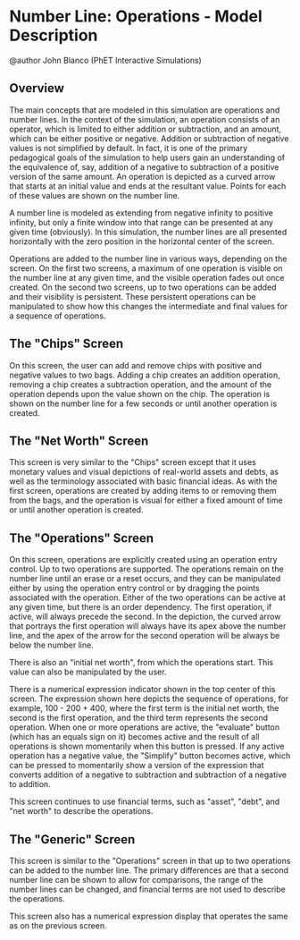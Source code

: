 # Number Line: Operations - Model Description

@author John Blanco (PhET Interactive Simulations)

## Overview

The main concepts that are modeled in this simulation are operations and number lines. In the context of the
simulation, an operation consists of an operator, which is limited to either addition or subtraction, and an amount,
which can be either positive or negative. Addition or subtraction of negative values is not simplified by default. In
fact, it is one of the primary pedagogical goals of the simulation to help users gain an understanding of the
equivalence of, say, addition of a negative to subtraction of a positive version of the same amount. An operation is
depicted as a curved arrow that starts at an initial value and ends at the resultant value. Points for each of these
values are shown on the number line.

A number line is modeled as extending from negative infinity to positive infinity, but only a finite window into that
range can be presented at any given time (obviously). In this simulation, the number lines are all presented
horizontally with the zero position in the horizontal center of the screen.

Operations are added to the number line in various ways, depending on the screen. On the first two screens, a maximum
of one operation is visible on the number line at any given time, and the visible operation fades out once created. On
the second two screens, up to two operations can be added and their visibility is persistent. These persistent
operations can be manipulated to show how this changes the intermediate and final values for a sequence of operations.

## The "Chips" Screen

On this screen, the user can add and remove chips with positive and negative values to two bags. Adding a chip creates
an addition operation, removing a chip creates a subtraction operation, and the amount of the operation depends upon the
value shown on the chip. The operation is shown on the number line for a few seconds or until another operation is
created.

## The "Net Worth" Screen

This screen is very similar to the "Chips" screen except that it uses monetary values and visual depictions of
real-world
assets and debts, as well as the terminology associated with basic financial ideas. As with the first screen,
operations are created by adding items to or removing them from the bags, and the operation is visual for either a fixed
amount of time or until another operation is created.

## The "Operations" Screen

On this screen, operations are explicitly created using an operation entry control. Up to two operations are supported.
The operations remain on the number line until an erase or a reset occurs, and they can be manipulated either by using
the operation entry control or by dragging the points associated with the operation. Either of the two operations can
be active at any given time, but there is an order dependency. The first operation, if active, will always precede the
second. In the depiction, the curved arrow that portrays the first operation will always have its apex above the
number line, and the apex of the arrow for the second operation will be always be below the number line.

There is also an "initial net worth", from which the operations start. This value can also be manipulated by the user.

There is a numerical expression indicator shown in the top center of this screen. The expression shown here depicts
the sequence of operations, for example, 100 - 200 + 400, where the first term is the initial net worth, the second is
the first operation, and the third term represents the second operation. When one or more operations are active, the
"evaluate" button (which has an equals sign on it) becomes active and the result of all operations is shown momentarily
when this button is pressed. If any active operation has a negative value, the "Simplify" button becomes active, which
can be pressed to momentarily show a version of the expression that converts addition of a negative to subtraction and
subtraction of a negative to addition.

This screen continues to use financial terms, such as "asset", "debt", and "net worth" to describe the operations.

## The "Generic" Screen

This screen is similar to the "Operations" screen in that up to two operations can be added to the number line. The
primary differences are that a second number line can be shown to allow for comparisons, the range of the number lines
can be changed, and financial terms are not used to describe the operations.

This screen also has a numerical expression display that operates the same as on the previous screen.

